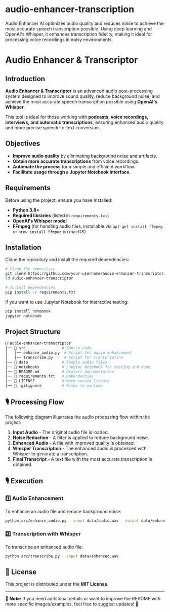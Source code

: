 # audio-enhancer-transcription
Audio Enhancer AI optimizes audio quality and reduces noise to achieve the most accurate speech transcription possible. Using deep learning and OpenAI's Whisper, it enhances transcription fidelity, making it ideal for processing voice recordings in noisy environments.
#  Audio Enhancer & Transcriptor

##  Introduction

**Audio Enhancer & Transcriptor** is an advanced audio post-processing system designed to improve sound quality, reduce background noise, and achieve the most accurate speech transcription possible using **OpenAI's Whisper**.

This tool is ideal for those working with **podcasts, voice recordings, interviews, and automatic transcriptions**, ensuring enhanced audio quality and more precise speech-to-text conversion.

##  Objectives

- **Improve audio quality** by eliminating background noise and artifacts.
- **Obtain more accurate transcriptions** from voice recordings.
- **Automate the process** for a simple and efficient workflow.
- **Facilitate usage through a Jupyter Notebook interface**.

##  Requirements

Before using the project, ensure you have installed:

- **Python 3.8+**
- **Required libraries** (listed in `requirements.txt`)
- **OpenAI's Whisper model**
- **FFmpeg** (for handling audio files, installable via `apt-get install ffmpeg` or `brew install ffmpeg` on macOS)

##  Installation

Clone the repository and install the required dependencies:

```sh
# Clone the repository
git clone https://github.com/your-username/audio-enhancer-transcriptor.git
cd audio-enhancer-transcriptor

# Install dependencies
pip install -r requirements.txt
```

If you want to use Jupyter Notebook for interactive testing:

```sh
pip install notebook
jupyter notebook
```

##  Project Structure

```bash
📂 audio-enhancer-transcriptor
│── 📂 src                # Source code
│   │── enhance_audio.py  # Script for audio enhancement
│   │── transcribe.py     # Script for transcription
│── 📂 data               # Sample audio files
│── 📂 notebooks          # Jupyter Notebook for testing and demo
│── 📜 README.md          # Project documentation
│── 📜 requirements.txt   # Dependencies
│── 📜 LICENSE            # Open-source license
│── 📜 .gitignore         # Files to exclude
```

## 🎙 Processing Flow

The following diagram illustrates the audio processing flow within the project:



1. **Input Audio** - The original audio file is loaded.
2. **Noise Reduction** - A filter is applied to reduce background noise.
3. **Enhanced Audio** - A file with improved quality is obtained.
4. **Whisper Transcription** - The enhanced audio is processed with Whisper to generate a transcription.
5. **Final Transcript** - A text file with the most accurate transcription is obtained.

## 🎙 Execution

### 1️⃣ **Audio Enhancement**

To enhance an audio file and reduce background noise:

```sh
python src/enhance_audio.py --input data/audio.wav --output data/enhanced.wav
```

### 2️⃣ **Transcription with Whisper**

To transcribe an enhanced audio file:

```sh
python src/transcribe.py --input data/enhanced.wav
```

## 📄 License

This project is distributed under the **MIT License**.

---

📌 **Note:** If you need additional details or want to improve the README with more specific images/examples, feel free to suggest updates! 🚀
